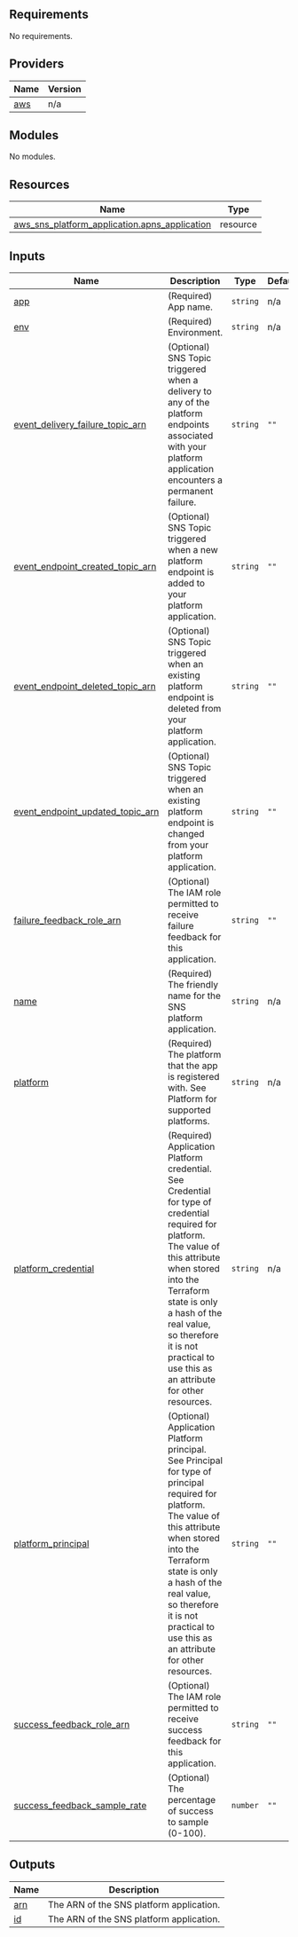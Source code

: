 ## Requirements

No requirements.

## Providers

| Name | Version |
|------|---------|
| <a name="provider_aws"></a> [aws](#provider\_aws) | n/a |

## Modules

No modules.

## Resources

| Name | Type |
|------|------|
| [aws_sns_platform_application.apns_application](https://registry.terraform.io/providers/hashicorp/aws/latest/docs/resources/sns_platform_application) | resource |

## Inputs

| Name | Description | Type | Default | Required |
|------|-------------|------|---------|:--------:|
| <a name="input_app"></a> [app](#input\_app) | (Required) App name. | `string` | n/a | yes |
| <a name="input_env"></a> [env](#input\_env) | (Required) Environment. | `string` | n/a | yes |
| <a name="input_event_delivery_failure_topic_arn"></a> [event\_delivery\_failure\_topic\_arn](#input\_event\_delivery\_failure\_topic\_arn) | (Optional) SNS Topic triggered when a delivery to any of the platform endpoints associated with your platform application encounters a permanent failure. | `string` | `""` | no |
| <a name="input_event_endpoint_created_topic_arn"></a> [event\_endpoint\_created\_topic\_arn](#input\_event\_endpoint\_created\_topic\_arn) | (Optional) SNS Topic triggered when a new platform endpoint is added to your platform application. | `string` | `""` | no |
| <a name="input_event_endpoint_deleted_topic_arn"></a> [event\_endpoint\_deleted\_topic\_arn](#input\_event\_endpoint\_deleted\_topic\_arn) | (Optional) SNS Topic triggered when an existing platform endpoint is deleted from your platform application. | `string` | `""` | no |
| <a name="input_event_endpoint_updated_topic_arn"></a> [event\_endpoint\_updated\_topic\_arn](#input\_event\_endpoint\_updated\_topic\_arn) | (Optional) SNS Topic triggered when an existing platform endpoint is changed from your platform application. | `string` | `""` | no |
| <a name="input_failure_feedback_role_arn"></a> [failure\_feedback\_role\_arn](#input\_failure\_feedback\_role\_arn) | (Optional) The IAM role permitted to receive failure feedback for this application. | `string` | `""` | no |
| <a name="input_name"></a> [name](#input\_name) | (Required) The friendly name for the SNS platform application. | `string` | n/a | yes |
| <a name="input_platform"></a> [platform](#input\_platform) | (Required) The platform that the app is registered with. See Platform for supported platforms. | `string` | n/a | yes |
| <a name="input_platform_credential"></a> [platform\_credential](#input\_platform\_credential) | (Required) Application Platform credential. See Credential for type of credential required for platform. The value of this attribute when stored into the Terraform state is only a hash of the real value, so therefore it is not practical to use this as an attribute for other resources. | `string` | n/a | yes |
| <a name="input_platform_principal"></a> [platform\_principal](#input\_platform\_principal) | (Optional) Application Platform principal. See Principal for type of principal required for platform. The value of this attribute when stored into the Terraform state is only a hash of the real value, so therefore it is not practical to use this as an attribute for other resources. | `string` | `""` | no |
| <a name="input_success_feedback_role_arn"></a> [success\_feedback\_role\_arn](#input\_success\_feedback\_role\_arn) | (Optional) The IAM role permitted to receive success feedback for this application. | `string` | `""` | no |
| <a name="input_success_feedback_sample_rate"></a> [success\_feedback\_sample\_rate](#input\_success\_feedback\_sample\_rate) | (Optional) The percentage of success to sample (0-100). | `number` | `""` | no |

## Outputs

| Name | Description |
|------|-------------|
| <a name="output_arn"></a> [arn](#output\_arn) | The ARN of the SNS platform application. |
| <a name="output_id"></a> [id](#output\_id) | The ARN of the SNS platform application. |
